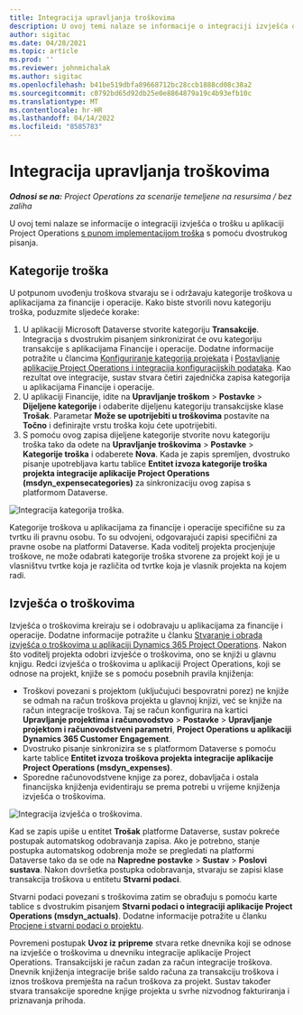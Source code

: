 ```yaml
---
title: Integracija upravljanja troškovima
description: U ovoj temi nalaze se informacije o integraciji izvješća o trošku u aplikaciji Project Operations s pomoću dvostrukog pisanja.
author: sigitac
ms.date: 04/28/2021
ms.topic: article
ms.prod: ''
ms.reviewer: johnmichalak
ms.author: sigitac
ms.openlocfilehash: b41be519dbfa89668712bc28ccb1888cd08c38a2
ms.sourcegitcommit: c0792bd65d92db25e0e8864879a19c4b93efb10c
ms.translationtype: MT
ms.contentlocale: hr-HR
ms.lasthandoff: 04/14/2022
ms.locfileid: "8585783"
---
```

# <a name="expense-management-integration"></a>Integracija upravljanja troškovima

_**Odnosi se na:** Project Operations za scenarije temeljene na resursima / bez zaliha_

U ovoj temi nalaze se informacije o integraciji izvješća o trošku u aplikaciji Project Operations [s punom implementacijom troška](../expense/expense-overview.md) s pomoću dvostrukog pisanja.

## <a name="expense-categories"></a>Kategorije troška

U potpunom uvođenju troškova stvaraju se i održavaju kategorije troškova u aplikacijama za financije i operacije. Kako biste stvorili novu kategoriju troška, poduzmite sljedeće korake:

1. U aplikaciji Microsoft Dataverse stvorite kategoriju **Transakcije**. Integracija s dvostrukim pisanjem sinkronizirat će ovu kategoriju transakcije s aplikacijama Financije i operacije. Dodatne informacije potražite u člancima [Konfiguriranje kategorija projekata](/dynamics365/project-operations/project-accounting/configure-project-categories) i [Postavljanje aplikacije Project Operations i integracija konfiguracijskih podataka](resource-dual-write-setup-integration.md). Kao rezultat ove integracije, sustav stvara četiri zajednička zapisa kategorija u aplikacijama Financije i operacije.
2. U aplikaciji Financije, idite na **Upravljanje troškom** > **Postavke** > **Dijeljene kategorije** i odaberite dijeljenu kategoriju transakcijske klase **Trošak**. Parametar **Može se upotrijebiti u troškovima** postavite na **Točno** i definirajte vrstu troška koju ćete upotrijebiti.
3. S pomoću ovog zapisa dijeljene kategorije stvorite novu kategoriju troška tako da odete na **Upravljanje troškovima** > **Postavke** > **Kategorije troška** i odaberete **Nova**. Kada je zapis spremljen, dvostruko pisanje upotrebljava kartu tablice **Entitet izvoza kategorije troška projekta integracije aplikacije Project Operations (msdyn\_expensecategories)** za sinkronizaciju ovog zapisa s platformom Dataverse.

  ![Integracija kategorija troška.](./media/DW6ExpenseCategories.png)

Kategorije troškova u aplikacijama za financije i operacije specifične su za tvrtku ili pravnu osobu. To su odvojeni, odgovarajući zapisi specifični za pravne osobe na platformi Dataverse. Kada voditelj projekta procjenjuje troškove, ne može odabrati kategorije troška stvorene za projekt koji je u vlasništvu tvrtke koja je različita od tvrtke koja je vlasnik projekta na kojem radi. 

## <a name="expense-reports"></a>Izvješća o troškovima

Izvješća o troškovima kreiraju se i odobravaju u aplikacijama za financije i operacije. Dodatne informacije potražite u članku [Stvaranje i obrada izvješća o troškovima u aplikaciji Dynamics 365 Project Operations](/learn/modules/create-process-expense-reports/). Nakon što voditelj projekta odobri izvješće o troškovima, ono se knjiži u glavnu knjigu. Redci izvješća o troškovima u aplikaciji Project Operations, koji se odnose na projekt, knjiže se s pomoću posebnih pravila knjiženja:

  - Troškovi povezani s projektom (uključujući bespovratni porez) ne knjiže se odmah na račun troškova projekta u glavnoj knjizi, već se knjiže na račun integracije troškova. Taj se račun konfigurira na kartici **Upravljanje projektima i računovodstvo** > **Postavke** > **Upravljanje projektom i računovodstveni parametri**, **Project Operations u aplikaciji Dynamics 365 Customer Engagement**.
  - Dvostruko pisanje sinkronizira se s platformom Dataverse s pomoću karte tablice **Entitet izvoza troškova projekta integracije aplikacije Project Operations (msdyn\_expenses)**.
  - Sporedne računovodstvene knjige za porez, dobavljača i ostala financijska knjiženja evidentiraju se prema potrebi u vrijeme knjiženja izvješća o troškovima.

  ![Integracija izvješća o troškovima.](./media/DW6ExpenseReports.png)

Kad se zapis upiše u entitet **Trošak** platforme Dataverse, sustav pokreće postupak automatskog odobravanja zapisa. Ako je potrebno, stanje postupka automatskog odobrenja može se pregledati na platformi Dataverse tako da se ode na **Napredne postavke** > **Sustav** > **Poslovi sustava**. Nakon dovršetka postupka odobravanja, stvaraju se zapisi klase transakcija troškova u entitetu **Stvarni podaci**.

Stvarni podaci povezani s troškovima zatim se obrađuju s pomoću karte tablice s dvostrukim pisanjem **Stvarni podaci o integraciji aplikacije Project Operations (msdyn\_actuals)**. Dodatne informacije potražite u članku [Procjene i stvarni podaci o projektu](resource-dual-write-estimates-actuals.md).

Povremeni postupak **Uvoz iz pripreme** stvara retke dnevnika koji se odnose na izvješće o troškovima u dnevniku integracije aplikacije Project Operations. Transakcijski je račun zadan za račun integracije troškova. Dnevnik knjiženja integracije briše saldo računa za transakciju troškova i iznos troškova premješta na račun troškova za projekt. Sustav također stvara transakcije sporedne knjige projekta u svrhe nizvodnog fakturiranja i priznavanja prihoda.
